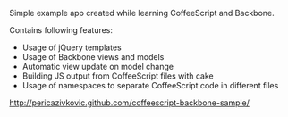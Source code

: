 Simple example app created while learning CoffeeScript and Backbone.

Contains following features:
 * Usage of jQuery templates
 * Usage of Backbone views and models
 * Automatic view update on model change
 * Building JS output from CoffeeScript files with cake 
 * Usage of namespaces to separate CoffeeScript code in different files

http://pericazivkovic.github.com/coffeescript-backbone-sample/
